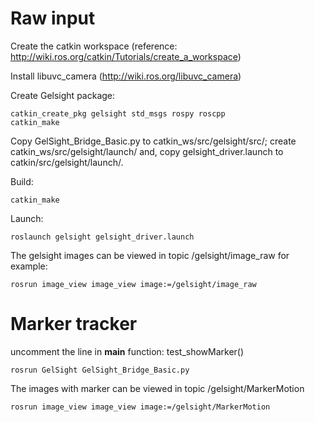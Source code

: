# Raw input
Create the catkin workspace (reference: http://wiki.ros.org/catkin/Tutorials/create_a_workspace)

Install libuvc_camera (http://wiki.ros.org/libuvc_camera)

Create Gelsight package:
```
catkin_create_pkg gelsight std_msgs rospy roscpp
catkin_make
```

Copy GelSight_Bridge_Basic.py to catkin_ws/src/gelsight/src/; create catkin_ws/src/gelsight/launch/ and, copy gelsight_driver.launch to catkin/src/gelsight/launch/.

Build:
```
catkin_make
```

Launch:
```
roslaunch gelsight gelsight_driver.launch
```

The gelsight images can be viewed in topic /gelsight/image_raw 
for example:
```
rosrun image_view image_view image:=/gelsight/image_raw
```

# Marker tracker
uncomment the line in __main__ function: test_showMarker()

```
rosrun GelSight GelSight_Bridge_Basic.py
```

The images with marker can be viewed in topic /gelsight/MarkerMotion
```
rosrun image_view image_view image:=/gelsight/MarkerMotion
```
